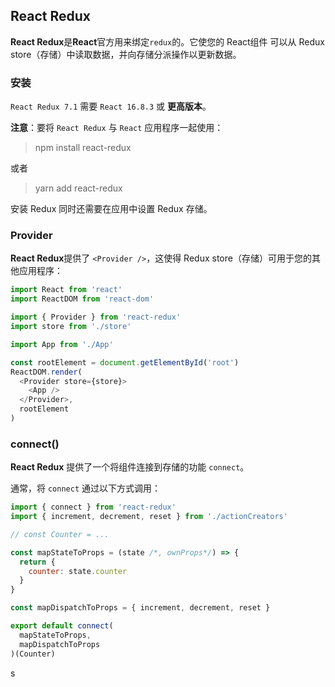 ## React Redux

**React Redux**是**React**官方用来绑定`redux`的。它使您的 React组件 可以从 Redux store（存储）中读取数据，并向存储分派操作以更新数据。

### 安装

`React Redux 7.1` 需要 `React 16.8.3` 或 **更高版本**。

**注意**：要将 `React Redux` 与 `React` 应用程序一起使用：

> npm install react-redux

或者

> yarn add react-redux

安装 Redux 同时还需要在应用中设置 Redux 存储。

### Provider

**React Redux**提供了 `<Provider />`，这使得 Redux store（存储）可用于您的其他应用程序：

```js
import React from 'react'
import ReactDOM from 'react-dom'

import { Provider } from 'react-redux'
import store from './store'

import App from './App'

const rootElement = document.getElementById('root')
ReactDOM.render(
  <Provider store={store}>
    <App />
  </Provider>,
  rootElement
)
```

### connect()

**React Redux** 提供了一个将组件连接到存储的功能 `connect`。

通常，将 `connect` 通过以下方式调用：

```js
import { connect } from 'react-redux'
import { increment, decrement, reset } from './actionCreators'

// const Counter = ...

const mapStateToProps = (state /*, ownProps*/) => {
  return {
    counter: state.counter
  }
}

const mapDispatchToProps = { increment, decrement, reset }

export default connect(
  mapStateToProps,
  mapDispatchToProps
)(Counter)
```
s